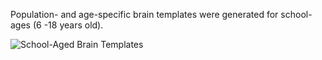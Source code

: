 Population- and age-specific brain templates were generated for school-ages (6 -18 years old).

![School-Aged Brain Templates]()
